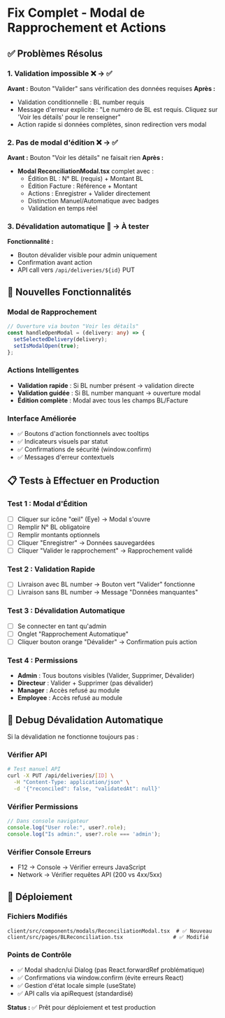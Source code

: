 # Fix Complet - Modal de Rapprochement et Actions

## ✅ Problèmes Résolus

### 1. **Validation impossible** ❌ → ✅
**Avant :** Bouton "Valider" sans vérification des données requises
**Après :** 
- Validation conditionnelle : BL number requis
- Message d'erreur explicite : "Le numéro de BL est requis. Cliquez sur 'Voir les détails' pour le renseigner"
- Action rapide si données complètes, sinon redirection vers modal

### 2. **Pas de modal d'édition** ❌ → ✅ 
**Avant :** Bouton "Voir les détails" ne faisait rien
**Après :**
- **Modal ReconciliationModal.tsx** complet avec :
  - Édition BL : N° BL (requis) + Montant BL
  - Édition Facture : Référence + Montant  
  - Actions : Enregistrer + Valider directement
  - Distinction Manuel/Automatique avec badges
  - Validation en temps réel

### 3. **Dévalidation automatique** 🔄 → À tester
**Fonctionnalité :** 
- Bouton dévalider visible pour admin uniquement
- Confirmation avant action
- API call vers `/api/deliveries/${id}` PUT

## 🎯 Nouvelles Fonctionnalités

### Modal de Rapprochement
```typescript
// Ouverture via bouton "Voir les détails"
const handleOpenModal = (delivery: any) => {
  setSelectedDelivery(delivery);
  setIsModalOpen(true);
};
```

### Actions Intelligentes
- **Validation rapide** : Si BL number présent → validation directe
- **Validation guidée** : Si BL number manquant → ouverture modal
- **Édition complète** : Modal avec tous les champs BL/Facture

### Interface Améliorée
- ✅ Boutons d'action fonctionnels avec tooltips
- ✅ Indicateurs visuels par statut
- ✅ Confirmations de sécurité (window.confirm)
- ✅ Messages d'erreur contextuels

## 📋 Tests à Effectuer en Production

### Test 1 : Modal d'Édition
- [ ] Cliquer sur icône "œil" (Eye) → Modal s'ouvre
- [ ] Remplir N° BL obligatoire
- [ ] Remplir montants optionnels
- [ ] Cliquer "Enregistrer" → Données sauvegardées
- [ ] Cliquer "Valider le rapprochement" → Rapprochement validé

### Test 2 : Validation Rapide
- [ ] Livraison avec BL number → Bouton vert "Valider" fonctionne
- [ ] Livraison sans BL number → Message "Données manquantes"

### Test 3 : Dévalidation Automatique
- [ ] Se connecter en tant qu'admin
- [ ] Onglet "Rapprochement Automatique"
- [ ] Cliquer bouton orange "Dévalider" → Confirmation puis action

### Test 4 : Permissions
- **Admin** : Tous boutons visibles (Valider, Supprimer, Dévalider)
- **Directeur** : Valider + Supprimer (pas dévalider)
- **Manager** : Accès refusé au module
- **Employee** : Accès refusé au module

## 🔧 Debug Dévalidation Automatique

Si la dévalidation ne fonctionne toujours pas :

### Vérifier API
```bash
# Test manuel API
curl -X PUT /api/deliveries/[ID] \
  -H "Content-Type: application/json" \
  -d '{"reconciled": false, "validatedAt": null}'
```

### Vérifier Permissions
```javascript
// Dans console navigateur
console.log("User role:", user?.role);
console.log("Is admin:", user?.role === 'admin');
```

### Vérifier Console Erreurs
- F12 → Console → Vérifier erreurs JavaScript
- Network → Vérifier requêtes API (200 vs 4xx/5xx)

## 🚀 Déploiement

### Fichiers Modifiés
```
client/src/components/modals/ReconciliationModal.tsx  # ✅ Nouveau
client/src/pages/BLReconciliation.tsx                # ✅ Modifié
```

### Points de Contrôle
- ✅ Modal shadcn/ui Dialog (pas React.forwardRef problématique)
- ✅ Confirmations via window.confirm (évite erreurs React)
- ✅ Gestion d'état locale simple (useState)
- ✅ API calls via apiRequest (standardisé)

**Status :** ✅ Prêt pour déploiement et test production